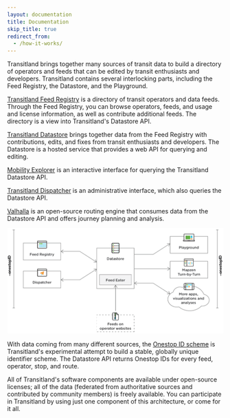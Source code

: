 ```yaml
---
layout: documentation
title: Documentation
skip_title: true
redirect_from:
  - /how-it-works/
---
```


Transitland brings together many sources of transit data to build a directory of operators and feeds that can be edited by transit enthusiasts and developers. Transitland contains several interlocking parts, including the Feed Registry, the Datastore, and the Playground.

[Transitland Feed Registry](/documentation/feed-registry/) is a directory of transit operators and data feeds. Through the Feed Registry, you can browse operators, feeds, and usage and license information, as well as contribute additional feeds. The directory is a view into Transitland's Datastore API.

[Transitland Datastore](/documentation/datastore/) brings together data from the Feed Registry with contributions, edits, and fixes from transit enthusiasts and developers. The Datastore is a hosted service that provides a web API for querying and editing.

[Mobility Explorer](https://mobility-explorer.interline.io) is an interactive interface for querying the Transitland Datastore API.

[Transitland Dispatcher](/documentation/dispatcher/) is an administrative interface, which also queries the Datastore API.

[Valhalla](https://www.interline.io/valhalla/) is an open-source routing engine that consumes data from the Datastore API and offers journey planning and analysis.

![a diagram showing the Transitland Feed Registry, Datastore, and Playground communicating with each other](/images/how-it-works-diagram.png)

With data coming from many different sources, the [Onestop ID scheme](/documentation/onestop-id-scheme/) is Transitland's experimental attempt to build a stable, globally unique identifier scheme. The Datastore API returns Onestop IDs for every feed, operator, stop, and route.

All of Transitland's software components are available under open-source licenses; all of the data (federated from authoritative sources and contributed by community members) is freely available. You can participate in Transitland by using just one component of this architecture, or come for it all.
